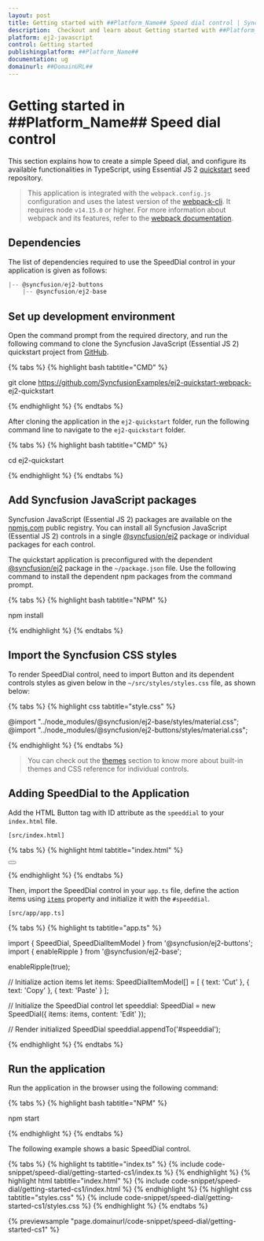 ```yaml
---
layout: post
title: Getting started with ##Platform_Name## Speed dial control | Syncfusion
description:  Checkout and learn about Getting started with ##Platform_Name## Speed dial control of Syncfusion Essential JS 2 and more details.
platform: ej2-javascript
control: Getting started 
publishingplatform: ##Platform_Name##
documentation: ug
domainurl: ##DomainURL##
---
```


# Getting started in ##Platform_Name## Speed dial control

This section explains how to create a simple Speed dial, and configure its available functionalities in TypeScript, using Essential JS 2 [quickstart](https://github.com/SyncfusionExamples/ej2-quickstart-webpack-) seed repository.

> This application is integrated with the `webpack.config.js` configuration and uses the latest version of the [webpack-cli](https://webpack.js.org/api/cli/#commands). It requires node `v14.15.0` or higher. For more information about webpack and its features, refer to the [webpack documentation](https://webpack.js.org/guides/getting-started/).

## Dependencies

The list of dependencies required to use the SpeedDial control in your application is given as follows:

```js
|-- @syncfusion/ej2-buttons
    |-- @syncfusion/ej2-base
```

## Set up development environment

Open the command prompt from the required directory, and run the following command to clone the Syncfusion JavaScript (Essential JS 2) quickstart project from [GitHub](https://github.com/SyncfusionExamples/ej2-quickstart-webpack-).

{% tabs %}
{% highlight bash tabtitle="CMD" %}

git clone https://github.com/SyncfusionExamples/ej2-quickstart-webpack- ej2-quickstart

{% endhighlight %}
{% endtabs %}

After cloning the application in the `ej2-quickstart` folder, run the following command line to navigate to the `ej2-quickstart` folder.

{% tabs %}
{% highlight bash tabtitle="CMD" %}

cd ej2-quickstart

{% endhighlight %}
{% endtabs %}

## Add Syncfusion JavaScript packages

Syncfusion JavaScript (Essential JS 2) packages are available on the [npmjs.com](https://www.npmjs.com/~syncfusionorg) public registry. You can install all Syncfusion JavaScript (Essential JS 2) controls in a single [@syncfusion/ej2](https://www.npmjs.com/package/@syncfusion/ej2) package or individual packages for each control.

The quickstart application is preconfigured with the dependent [@syncfusion/ej2](https://www.npmjs.com/package/@syncfusion/ej2) package in the `~/package.json` file. Use the following command to install the dependent npm packages from the command prompt.

{% tabs %}
{% highlight bash tabtitle="NPM" %}

npm install

{% endhighlight %}
{% endtabs %}

## Import the Syncfusion CSS styles

To render SpeedDial control, need to import Button and its dependent controls styles as given below in the `~/src/styles/styles.css` file, as shown below: 

{% tabs %}
{% highlight css tabtitle="style.css" %}

@import "../node_modules/@syncfusion/ej2-base/styles/material.css";
@import "../node_modules/@syncfusion/ej2-buttons/styles/material.css";

{% endhighlight %}
{% endtabs %}

> You can check out the [themes](https://ej2.syncfusion.com/documentation/appearance/theme/) section to know more about built-in themes and CSS reference for individual controls.

## Adding SpeedDial to the Application

Add the HTML Button tag with ID attribute as the `speeddial` to your `index.html` file.

`[src/index.html]`

{% tabs %}
{% highlight html tabtitle="index.html" %}

<!DOCTYPE html>
<html lang="en">

<head>
    <title>Essential JS 2</title>
    <meta charset="utf-8" />
    <meta name="viewport" content="width=device-width, initial-scale=1.0, user-scalable=no" />
    <meta name="description" content="Essential JS 2" />
    <meta name="author" content="Syncfusion" />
    <link rel="shortcut icon" href="resources/favicon.ico" />
    <link href="https://maxcdn.bootstrapcdn.com/bootstrap/3.3.7/css/bootstrap.min.css" rel="stylesheet" />
</head>

<body>
    <div>
        <!--Element to render the SpeedDial control-->
        <button id="speeddial"></button>
    </div>

</body>

</html>

{% endhighlight %}
{% endtabs %}

Then, import the SpeedDial control in your `app.ts` file, define the action items using [`items`](../api/speed-dial/#items) property and initialize it with the `#speeddial`.

`[src/app/app.ts]`

{% tabs %}
{% highlight ts tabtitle="app.ts" %}

import { SpeedDial, SpeedDialItemModel } from '@syncfusion/ej2-buttons';
import { enableRipple } from '@syncfusion/ej2-base';

enableRipple(true);

// Initialize action items
let items: SpeedDialItemModel[] = [
    { text: 'Cut' },
    { text: 'Copy' },
    { text: 'Paste' }
];

// Initialize the SpeedDial control
let speeddial: SpeedDial = new SpeedDial({ items: items, content: 'Edit' });

// Render initialized SpeedDial
speeddial.appendTo('#speeddial');

{% endhighlight %}
{% endtabs %}

## Run the application

Run the application in the browser using the following command:

{% tabs %}
{% highlight bash tabtitle="NPM" %}

npm start

{% endhighlight %}
{% endtabs %}

The following example shows a basic SpeedDial control.

{% tabs %}
{% highlight ts tabtitle="index.ts" %}
{% include code-snippet/speed-dial/getting-started-cs1/index.ts %}
{% endhighlight %}
{% highlight html tabtitle="index.html" %}
{% include code-snippet/speed-dial/getting-started-cs1/index.html %}
{% endhighlight %}
{% highlight css tabtitle="styles.css" %}
{% include code-snippet/speed-dial/getting-started-cs1/styles.css %}
{% endhighlight %}
{% endtabs %}
          
{% previewsample "page.domainurl/code-snippet/speed-dial/getting-started-cs1" %}
